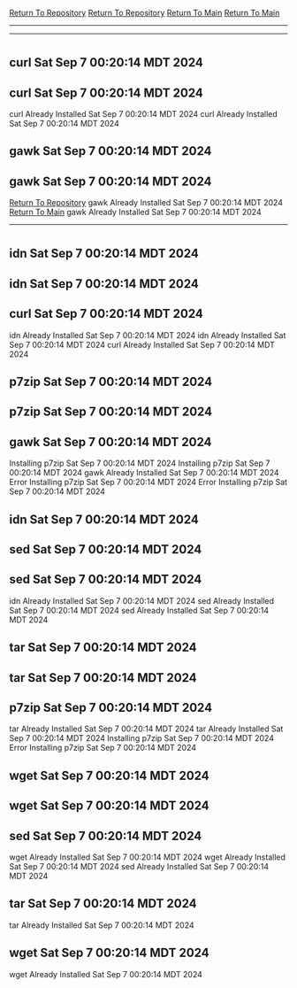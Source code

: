 [Return To Repository](https://github.com/DigitalWarrior/piholeparser/)
[Return To Repository](https://github.com/DigitalWarrior/piholeparser/)
[Return To Main](https://github.com/DigitalWarrior/piholeparser/blob/master/RecentRunLogs/Mainlog.md)
[Return To Main](https://github.com/DigitalWarrior/piholeparser/blob/master/RecentRunLogs/Mainlog.md)
____________________________________
____________________________________
# 
# 
## curl Sat Sep  7 00:20:14 MDT 2024
## curl Sat Sep  7 00:20:14 MDT 2024
curl Already Installed Sat Sep  7 00:20:14 MDT 2024
curl Already Installed Sat Sep  7 00:20:14 MDT 2024
## gawk Sat Sep  7 00:20:14 MDT 2024
## gawk Sat Sep  7 00:20:14 MDT 2024
[Return To Repository](https://github.com/DigitalWarrior/piholeparser/)
gawk Already Installed Sat Sep  7 00:20:14 MDT 2024
[Return To Main](https://github.com/DigitalWarrior/piholeparser/blob/master/RecentRunLogs/Mainlog.md)
gawk Already Installed Sat Sep  7 00:20:14 MDT 2024
____________________________________
# 
## idn Sat Sep  7 00:20:14 MDT 2024
## idn Sat Sep  7 00:20:14 MDT 2024
## curl Sat Sep  7 00:20:14 MDT 2024
idn Already Installed Sat Sep  7 00:20:14 MDT 2024
idn Already Installed Sat Sep  7 00:20:14 MDT 2024
curl Already Installed Sat Sep  7 00:20:14 MDT 2024
## p7zip Sat Sep  7 00:20:14 MDT 2024
## p7zip Sat Sep  7 00:20:14 MDT 2024
## gawk Sat Sep  7 00:20:14 MDT 2024
Installing p7zip Sat Sep  7 00:20:14 MDT 2024
Installing p7zip Sat Sep  7 00:20:14 MDT 2024
gawk Already Installed Sat Sep  7 00:20:14 MDT 2024
Error Installing p7zip Sat Sep  7 00:20:14 MDT 2024
Error Installing p7zip Sat Sep  7 00:20:14 MDT 2024
## idn Sat Sep  7 00:20:14 MDT 2024
## sed Sat Sep  7 00:20:14 MDT 2024
## sed Sat Sep  7 00:20:14 MDT 2024
idn Already Installed Sat Sep  7 00:20:14 MDT 2024
sed Already Installed Sat Sep  7 00:20:14 MDT 2024
sed Already Installed Sat Sep  7 00:20:14 MDT 2024
## tar Sat Sep  7 00:20:14 MDT 2024
## tar Sat Sep  7 00:20:14 MDT 2024
## p7zip Sat Sep  7 00:20:14 MDT 2024
tar Already Installed Sat Sep  7 00:20:14 MDT 2024
tar Already Installed Sat Sep  7 00:20:14 MDT 2024
Installing p7zip Sat Sep  7 00:20:14 MDT 2024
Error Installing p7zip Sat Sep  7 00:20:14 MDT 2024
## wget Sat Sep  7 00:20:14 MDT 2024
## wget Sat Sep  7 00:20:14 MDT 2024
## sed Sat Sep  7 00:20:14 MDT 2024
wget Already Installed Sat Sep  7 00:20:14 MDT 2024
wget Already Installed Sat Sep  7 00:20:14 MDT 2024
sed Already Installed Sat Sep  7 00:20:14 MDT 2024
## tar Sat Sep  7 00:20:14 MDT 2024
tar Already Installed Sat Sep  7 00:20:14 MDT 2024
## wget Sat Sep  7 00:20:14 MDT 2024
wget Already Installed Sat Sep  7 00:20:14 MDT 2024
